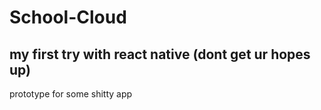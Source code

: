 # School-Cloud
## my first try with react native (dont get ur hopes up)
prototype for some shitty app
